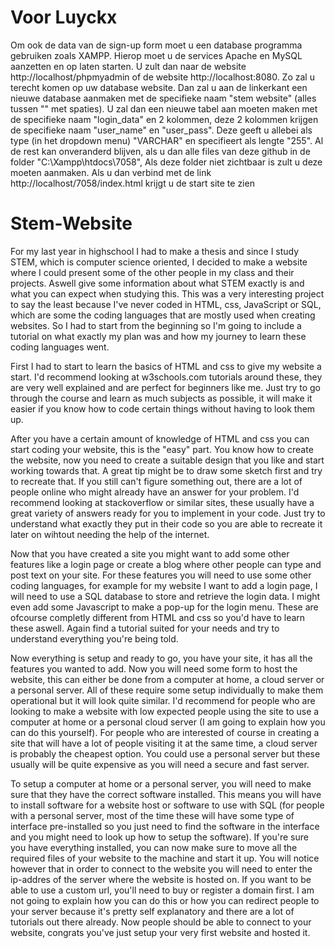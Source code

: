 # Voor Luyckx
Om ook de data van de sign-up form moet u een database programma gebruiken zoals XAMPP. Hierop moet u de services Apache en MySQL aanzetten en op laten starten.
U zult dan naar de website http://localhost/phpmyadmin of de website http://localhost:8080. Zo zal u terecht komen op uw database website. Dan zal u aan de linkerkant een nieuwe database aanmaken met de specifieke naam "stem website" (alles tussen "" met spaties). U zal dan een nieuwe tabel aan moeten maken met de specifieke naam "login_data" en 2 kolommen, deze 2 kolommen krijgen de specifieke naam "user_name" en "user_pass". Deze geeft u allebei als type (in het dropdown menu) "VARCHAR" en specifieert als lengte "255". Al de rest kan onveranderd blijven, als u dan alle files van deze github in de folder "C:\Xampp\htdocs\7058", Als deze folder niet zichtbaar is zult u deze moeten aanmaken. Als u dan verbind met de link http://localhost/7058/index.html krijgt u de start site te zien

# Stem-Website
For my last year in highschool I had to make a thesis and since I study STEM, which is computer science oriented, I decided to make a website where I could present some of the other people in my class and their projects. Aswell give some information about what STEM exactly is and what you can expect when studying this. This was a very interesting project to say the least because I've never coded in HTML, css, JavaScript or SQL, which are some the coding languages that are mostly used when creating websites. So I had to start from the beginning so I'm going to include a tutorial on what exactly my plan was and how my journey to learn these coding languages went.

First I had to start to learn the basics of HTML and css to give my website a start. I'd recommend looking at w3schools.com tutorials around these, they are very well explained and are perfect for beginners like me. Just try to go through the course and learn as much subjects as possible, it will make it easier if you know how to code certain things without having to look them up.

After you have a certain amount of knowledge of HTML and css you can start coding your website, this is the "easy" part. You know how to create the website, now you need to create a suitable design that you like and start working towards that. A great tip might be to draw some sketch first and try to recreate that. If you still can't figure something out, there are a lot of people online who might already have an answer for your problem. I'd recommend looking at stackoverflow or similar sites, these usually have a great variety of answers ready for you to implement in your code. Just try to understand what exactly they put in their code so you are able to recreate it later on wihtout needing the help of the internet.

Now that you have created a site you might want to add some other features like a login page or create a blog where other people can type and post text on your site. For these features you will need to use some other coding languages, for example for my website I want to add a login page, I will need to use a SQL database to store and retrieve the login data. I might even add some Javascript to make a pop-up for the login menu. These are ofcourse completly different from HTML and css so you'd have to learn these aswell. Again find a tutorial suited for your needs and try to understand everything you're being told.

Now everything is setup and ready to go, you have your site, it has all the features you wanted to add. Now you will need some form to host the website, this can either be done from a computer at home, a cloud server or a personal server. All of these require some setup individually to make them operational but it will look quite similar. I'd recommend for people who are looking to make a website with low expected people using the site to use a computer at home or a personal cloud server (I am going to explain how you can do this yourself). For people who are interested of course in creating a site that will have a lot of people visiting it at the same time, a cloud server is probably the cheapest option. You could use a personal server but these usually will be quite expensive as you will need a secure and fast server.

To setup a computer at home or a personal server, you will need to make sure that they have the correct software installed. This means you will have to install software for a website host or software to use with SQL (for people with a personal server, most of the time these will have some type of interface pre-installed so you just need to find the software in the interface and you might need to look up how to setup the software). If you're sure you have everything installed, you can now make sure to move all the required files of your website to the machine and start it up. You will notice however that in order to connect to the website you will need to enter the ip-addres of the server where the website is hosted on. If you want to be able to use a custom url, you'll need to buy or register a domain first. I am not going to explain how you can do this or how you can redirect people to your server because it's pretty self explanatory and there are a lot of tutorials out there already. Now people should be able to connect to your website, congrats you've just setup your very first website and hosted it.
